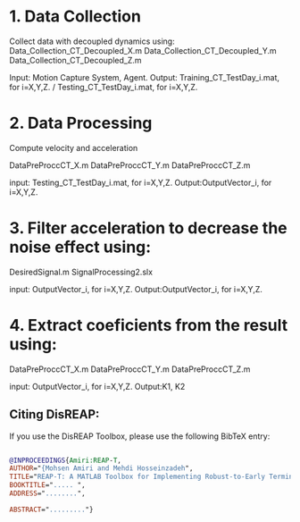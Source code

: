 # 1. Data Collection
Collect data with decoupled dynamics using:
Data_Collection_CT_Decoupled_X.m
Data_Collection_CT_Decoupled_Y.m
Data_Collection_CT_Decoupled_Z.m

Input: Motion Capture System, Agent.
Output: Training_CT_TestDay_i.mat, for i=X,Y,Z. / Testing_CT_TestDay_i.mat, for i=X,Y,Z.


# 2. Data Processing
Compute velocity and acceleration

DataPreProccCT_X.m
DataPreProccCT_Y.m
DataPreProccCT_Z.m

input: Testing_CT_TestDay_i.mat, for i=X,Y,Z.
Output:OutputVector_i, for i=X,Y,Z.

# 3. Filter acceleration to decrease the noise effect using:
DesiredSignal.m 
SignalProcessing2.slx

input: OutputVector_i, for i=X,Y,Z.
Output:OutputVector_i, for i=X,Y,Z.
# 4. Extract coeficients from the result using:
DataPreProccCT_X.m
DataPreProccCT_Y.m
DataPreProccCT_Z.m

input: OutputVector_i, for i=X,Y,Z.
Output:K1, K2

## Citing DisREAP:

If you use the DisREAP Toolbox, please use the following BibTeX entry:
```bibtex

@INPROCEEDINGS{Amiri:REAP-T,
AUTHOR="{Mohsen Amiri and Mehdi Hosseinzadeh",
TITLE="REAP-T: A MATLAB Toolbox for Implementing Robust-to-Early Termination Model Predictive Control",
BOOKTITLE="..... ",
ADDRESS="........",

ABSTRACT="........."}





